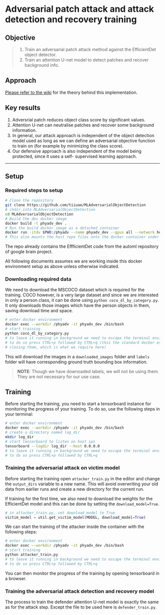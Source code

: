# Adversarial patch attack and attack detection and recovery training 

## Objective

> 1. Train an adversarial patch attack method against the EfficientDet object detector.
> 2. Train an attention U-net model to detect patches and recover background info.

## Approach

[Please refer to the wiki](https://ssrc.atlassian.net/wiki/spaces/ML/pages/556859580/Physical+Adversarial+Attack+Detection+on+Object+Detection+Models)
for the theory behind this implementation.

## Key results

1. Adversrial patch reduces object class score by significant values.
2. Attention U-net can neutralise patches and recover some background information.
3. In general, our attack approach is independent of the object detection model used as long as we can define an
adversarial objective function to train on (for example by minimizing the class score).
4. Our defensive approach is also independent of the model being protected, since it uses a self-
supervised learning approach.


---

## Setup

### Required steps to setup

```bash
# Clone the repository
git clone https://github.com/tiiuae/MLAdversarialObjectDetection
# chdir into MLAdversarialObjectDetection
cd MLAdversarialObjectDetection
# Build the dev docker image
docker build -t phyadv_dev .
# Run the build docker image as a detached container
docker run -itdv $PWD:/phyadv --name phyadv_dev --gpus all --network host phyadv_dev
# This also mounts the host repo files onto the docker container under /phyadv folder on the container.
```

The repo already contains the EffficientDet code from the automl repository of google brain project.

All following documents assumes we are working inside this docker environment setup as above unless otherwise indicated.

### Downloading required data

We need to download the MSCOCO dataset which is required for the training. COCO however, is a very large dataset and since 
we are interested in only a person class, it can be done using `python coco_dl_by_category.py`. It only downloads those images which
have the person objects in them, saving download time and space.

```bash
# enter docker environment
docker exec --workdir /phyadv -it phyadv_dev /bin/bash
# start training
python coco_dl_by_category.py
# to leave it running in background we need to escape the terminal environment without exiting the terminal
# to do so press CTRL+p followed by CTRL+q (this the standard docker escape sequence which detaches terminals without
# closing them, which is what we require here)
```

This will download the images in a `downloaded_images` folder and `labels` folder will have corresponding ground truth
bounding box information.

> **NOTE**: Though we have downoaded labels, we will not be using them. They are not necessary for our use case.

## Training

Before starting the training, you need to start a tensorboard instance for monitoring the progress of your training.
To do so, use the following steps in your terminal:

```bash
# enter docker environment
docker exec --workdir /phyadv -it phyadv_dev /bin/bash
# create a directory named log_dir
mkdir log_dir
# start tensorboard to listen on host ips
tensorboard --logdir log_dir --host 0.0.0.0
# to leave it running in background we need to escape the terminal environment without exiting the training
# to do so press CTRL+p followed by CTRL+q
```

### Training the adversarial attack on victim model

Before starting the training open `attacker_train.py` in the editor and change the `output_dirs` variable to a new name.
This will avoid overwriting your old data from earlier runs and create a new directory for the current run.

If training for the first time, we also need to download the weights for the EfficientDet model and this can be done
by setting the `download_model=True`.
```python
# in attacker_train.py, set download_model to True
victim_model = util.get_victim_model(MODEL, download_model=True)
```

We can start the training of the attacker inside the container with the following steps:
```bash
# enter docker environment
docker exec --workdir /phyadv -it phyadv_dev /bin/bash
# start training
python attacker_train.py
# to leave it running in background we need to escape the terminal environment without exiting the training
# to do so press CTRL+p followed by CTRL+q
```

You can then monitor the progress of the training by opening tensorboard in a browser.


### Training the adversarial attack detection and recovery model

The process to train the defender attention U-net model is exactly the same as for the attack step.
Except the file to be used here is `defender_train.py`.
